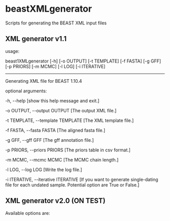 # beastXMLgenerator

Scripts for generating the BEAST XML input files

## XML generator v1.1

usage:
 
beast1XMLgenerator [-h] [-o OUTPUT] [-t TEMPLATE] [-f FASTA] [-g GFF] [-p PRIORS] [-m MCMC] [-l LOG] [-i ITERATIVE]
 
-------------------------------------
Generating XML file for BEAST 1.10.4 


optional arguments: 
 
-h, --help [show this help message and exit.]
 
-o OUTPUT, --output OUTPUT [The output XML file.]
 
-t TEMPLATE, --template TEMPLATE [The XML template file.]
 
-f FASTA, --fasta FASTA [The aligned fasta file.]
 
-g GFF, --gff GFF [The gff annotation file.]
 
-p PRIORS, --priors PRIORS [The priors table in csv format.]
 
-m MCMC, --mcmc MCMC [The MCMC chain length.]
 
-l LOG, --log LOG [Write the log file.]
 
-i ITERATIVE, --iterative ITERATIVE [If you want to generate single-dating file for each undated sample. Potential option are True or False.]


## XML generator v2.0 (ON TEST)
 
Available options are:


